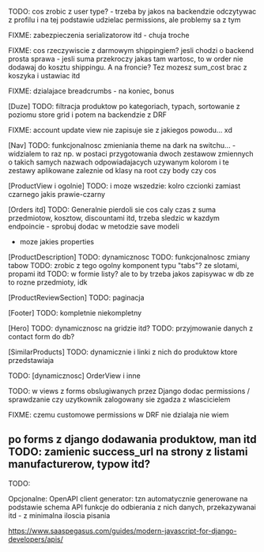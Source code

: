 TODO: cos zrobic z user type? - trzeba by jakos na backendzie odczytywac z profilu i na tej podstawie udzielac permissions, ale problemy sa z tym

FIXME: zabezpieczenia serializatorow itd - chuja troche

FIXME: cos rzeczywiscie z darmowym shippingiem? jesli chodzi o backend prosta sprawa - jesli suma przekroczy jakas tam wartosc, to w order nie dodawaj do kosztu shippingu.
A na froncie? Tez mozesz sum_cost brac z koszyka i ustawiac itd

FIXME: dzialajace breadcrumbs - na koniec, bonus

[Duze]
TODO: filtracja produktow po kategoriach, typach, sortowanie z poziomu store grid i potem na backendzie z DRF

FIXME: account update view nie zapisuje sie z jakiegos powodu... xd

[Nav]
TODO: funkcjonalnosc zmieniania theme na dark na switchu... - widzialem to raz np. w postaci przygotowania dwoch zestawow zmiennych o takich samych nazwach odpowiadajacych uzywanym kolorom i te zestawy aplikowane zaleznie od klasy na root czy body czy cos

[ProductView i ogolnie]
TODO: i moze wszedzie: kolro czcionki zamiast czarnego jakis prawie-czarny

[Orders itd]
TODO: Generalnie pierdoli sie cos caly czas z suma przedmiotow, kosztow, discountami itd, trzeba sledzic w kazdym endpoincie - sprobuj dodac w metodzie save modeli
+ moze jakies properties

[ProductDescription]
TODO: dynamicznosc
TODO: funkcjonalnosc zmiany tabow
TODO: zrobic z tego ogolny komponent typu "tabs"? ze slotami, propami itd
TODO: w formie listy? ale to by trzeba jakos zapisywac w db ze to rozne przedmioty, idk

[ProductReviewSection]
TODO: paginacja 

[Footer]
TODO: kompletnie niekompletny

[Hero]
TODO: dynamicznosc na gridzie itd?
TODO: przyjmowanie danych z contact form do db?

[SimilarProducts]
TODO: dynamicznie i linki z nich do produktow ktore przedstawiaja


TODO: [dynamicznosc]
OrderView i inne

TODO: w views z forms obslugiwanych przez Django dodac permissions / sprawdzanie czy uzytkownik zalogowany sie zgadza z wlascicielem

FIXME: czemu customowe permissions w DRF nie dzialaja nie wiem

po forms z django dodawania produktow, man itd
TODO: zamienic success_url na strony z listami manufacturerow, typow itd?
---------------
TODO: 

Opcjonalne: OpenAPI client generator: tzn automatycznie generowane na podstawie schema API funkcje do odbierania z nich danych, przekazywanai itd - z minimalna iloscia pisania

https://www.saaspegasus.com/guides/modern-javascript-for-django-developers/apis/
